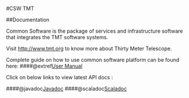 #CSW TMT

##Documentation

Common Software is the package of services and infrastructure software that integrates the TMT software systems.

Visit http://www.tmt.org to know more about Thirty Meter Telescope.



Complete guide on how to use common software platform can be found here:
####@extref[User Manual](manual:)



Click on below links to view latest API docs :

####@javadoc[Javadoc](index)
####@scaladoc[Scaladoc](index)
